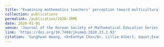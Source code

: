 ```yaml
---
title: "Examining mathematics teachers’ perception toward multicultural education: Teachers’ noticing of multicultural contents in mathematics textbooks"
collection: publications
permalink: /publication/2020-JRME
date: 2020-01-01
venue: 'Journal of the Korean Society of Mathematical Education Series D: Research in Mathematical Education'
link: 'https://doi.org/10.7468/jksmed.2020.23.2.93'
citation: 'Sunghwan Hwang, <b>Eunhye Cho</b>, Lillie Albert, &quot;Examining mathematics teachers’ perception toward multicultural education: Teachers’ noticing of multicultural contents in mathematics textbooks,&quot; in <i>Journal of the Korean Society of Mathematical Education Series D: Research in Mathematical Education</i>, vol. 23, no. 2, pp. 93-11, 2020.'
---
```

